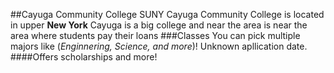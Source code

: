 ##Cayuga Community College SUNY
Cayuga Community College is located in upper **New York**
Cayuga is a big college and near the area is near the area where students pay their loans
###Classes
You can pick multiple majors like (_Enginnering, Science, and more_)!
Unknown apllication date.
####Offers scholarships and more!